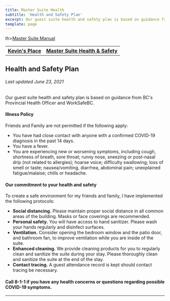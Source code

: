 ```yaml
---
title: Master Suite Health
subtitle: 'Health and Safety Plan'
excerpt: Our guest suite health and safety plan is based on guidance from BC's Provincial Health Officer and WorkSafeBC.
template: page
---
```

<table>
  <thead>
    <tr>
      <th><a href="https://www.theengine.com/citadel/">Kevin's Place</a></th>
      <th><a href="https://www.theengine.com/MasterSuiteHealth/">Master Suite Health & Safety</a></th>
      th><a href="https://www.theengine.com/MasterSuiteManual/">Master Suite Manual</a></th>
    </tr>
  </thead>
  <tbody>
    <tr>
    </tr>
  </tbody>
</table>

## Health and Safety Plan
###### Last updated June 23, 2021

Our guest suite health and safety plan is based on guidance from BC's Provincial Health Officer and WorkSafeBC.

#### Illness Policy
Friends and Family are not permitted if the following apply:
* You have had close contact with anyone with a confirmed COVID-19 diagnosis in the past 14 days.
* You have a fever.
* You are experiencing new or worsening symptoms, including cough, shortness of breath, sore throat; runny nose, sneezing or post-nasal drip (not related to allergies); hoarse voice; difficulty swallowing; loss of smell or taste; nausea/vomiting, diarrhea, abdominal pain; unexplained fatigue/malaise; chills or headache.

#### Our commitment to your health and safety
To create a safe environment for my friends and family, I have implemented the following protocols:
* <strong>Social distancing.</strong> Please maintain proper social distance in all common areas of the building. Masks or face coverings are recommended.
* <strong>Personal safety.</strong> You will have access to hand sanitizer. Please wash your hands regularly and disinfect surfaces.
* <strong>Ventilation.</strong> Consider opening the bedroom window and the patio door, and bathroom fan, to improve ventilation while you are inside of the suite.
* <strong>Enhanced cleaning.</strong> We provide cleaning products for you to regularly clean and sanitize the suite during your stay. Please thoroughly clean and sanitize the suite at the end of the stay.
* <strong>Contact tracing.</strong> A guest attendance record is kept should contact tracing be necessary.

#### Call 8-1-1 if you have any health concerns or questions regarding possible COVID-19 symptoms.

---
